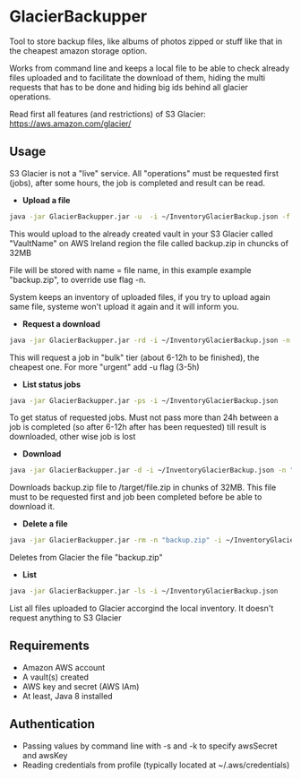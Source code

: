 # GlacierBackupper

Tool to store backup files, like albums of photos zipped or stuff like that in the cheapest amazon storage option.

Works from command line and keeps a local file to be able to check already files uploaded and to facilitate the download of them, hiding the multi requests that has to be done and hiding big ids behind all glacier operations.

Read first all features (and restrictions) of S3 Glacier: https://aws.amazon.com/glacier/

## Usage

S3 Glacier is not a "live" service. All "operations" must be requested first (jobs), after some hours, the job is completed and result can be read.

*  **Upload a file**

```bash
java -jar GlacierBackupper.jar -u  -i ~/InventoryGlacierBackup.json -f "/path/to/file/to/backup.zip" -v VaultName -r eu-west-1 -c 32
```
This would upload to the already created vault in your S3 Glacier called "VaultName" on AWS Ireland region the file called backup.zip in chuncks of 32MB

File will be stored with name = file name, in this example example "backup.zip", to override use flag -n.

System keeps an inventory of uploaded files, if you try to upload again same file, systeme won't upload it again and it will inform you.

* **Request a download**

```bash
java -jar GlacierBackupper.jar -rd -i ~/InventoryGlacierBackup.json -n "backup.zip" 
```
This will request a job in "bulk" tier (about 6-12h to be finished), the cheapest one. For more "urgent" add -u flag (3-5h)

* **List status jobs**

```bash
java -jar GlacierBackupper.jar -ps -i ~/InventoryGlacierBackup.json
```
To get status of requested jobs. Must not pass more than 24h between a job is completed (so after 6-12h after has been requested) till result is downloaded, other wise job is lost

* **Download**

```bash
java -jar GlacierBackupper.jar -d -i ~/InventoryGlacierBackup.json -n "backup.zip" -c 32 -t /target/file.zip
```
Downloads backup.zip file to /target/file.zip in chunks of 32MB. 
This file must to be requested first and job been completed before be able to download it.

* **Delete a file**

```bash
java -jar GlacierBackupper.jar -rm -n "backup.zip" -i ~/InventoryGlacierBackup.json
```
Deletes from Glacier the file "backup.zip"

* **List**

```bash
java -jar GlacierBackupper.jar -ls -i ~/InventoryGlacierBackup.json
```
List all files uploaded to Glacier accorgind the local inventory. It doesn't request anything to S3 Glacier

## Requirements
- Amazon AWS account
- A vault(s) created
- AWS key and secret (AWS IAm)
- At least, Java 8 installed 

## Authentication
- Passing values by command line with -s and -k to specify awsSecret and awsKey
- Reading credentials from profile (typically located at ~/.aws/credentials)
